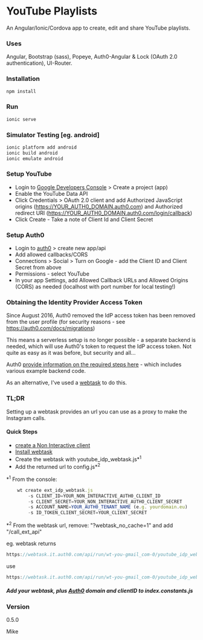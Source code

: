 # YouTube Playlists

An Angular/Ionic/Cordova app to create, edit and share YouTube playlists.

### Uses
Angular, Bootstrap (sass), Popeye, Auth0-Angular & Lock (OAuth 2.0 authentication), UI-Router.

### Installation
```javascript
npm install
```

### Run
```javascript
ionic serve
```
### Simulator Testing [eg. android]
```javascript
ionic platform add android
ionic build android
ionic emulate android
```

### Setup YouTube
  - Login to [Google Developers Console](https://console.developers.google.com/home/dashboard) > Create a project (app)
  - Enable the YouTube Data API
  - Click Credentials > OAuth 2.0 client and add Authorized JavaScript origins (https://YOUR_AUTH0_DOMAIN.auth0.com) and Authorized redirect URI (https://YOUR_AUTH0_DOMAIN.auth0.com/login/callback)
  - Click Create - Take a note of Client Id and Client Secret

### Setup Auth0
  - Login to [auth0](https://auth0.com/) > create new app/api
  - Add allowed callbacks/CORS
  - Connections > Social > Turn on Google - add the Client ID and Client Secret from above
  - Permissions - select YouTube
  - In your app Settings, add Allowed Callback URLs and Allowed Origins (CORS) as needed (localhost with port number for local testing!)

### Obtaining the Identity Provider Access Token

Since August 2016, Auth0 removed the  IdP access token has been removed from the user profile (for security reasons - see https://auth0.com/docs/migrations)

This means a serverless setup is no longer possible - a separate backend is needed, which will use Auth0's token to request the IdP access token. Not quite as easy as it was before, but security and all...

Auth0 [provide information on the required steps here](https://auth0.com/docs/what-to-do-once-the-user-is-logged-in/calling-an-external-idp-api) - which includes various example backend code.

As an alternative, I've used a [webtask](https://webtask.io/) to do this.
### TL;DR
Setting up a webtask provides an url you can use as a proxy to make the Instagram calls.

#### Quick Steps
- [create a Non Interactive client](https://auth0.com/docs/what-to-do-once-the-user-is-logged-in/calling-an-external-idp-api)
- [Install webtask](https://webtask.io/cli)
- Create the webtask with youtube_idp_webtask.js*<sup>1</sup>
- Add the returned url to config.js*<sup>2</sup>

*<sup>1</sup> From the console:
```javascript
    wt create ext_idp_webtask.js
        -s CLIENT_ID=YOUR_NON_INTERACTIVE_AUTH0_CLIENT_ID
        -s CLIENT_SECRET=YOUR_NON_INTERACTIVE_AUTHO_CLIENT_SECRET
        -s ACCOUNT_NAME=YOUR_AUTH0_TENANT_NAME (e.g. yourdomain.eu)
        -s ID_TOKEN_CLIENT_SECRET=YOUR_CLIENT_SECRET
```

*<sup>2</sup>
From the webtask url, remove: "?webtask_no_cache=1"
and add "/call_ext_api"

eg. webtask returns
```javascript
https://webtask.it.auth0.com/api/run/wt-you-gmail_com-0/youtube_idp_webtask?webtask_no_cache=1
```
use
```javascript
https://webtask.it.auth0.com/api/run/wt-you-gmail_com-0/youtube_idp_webtask/call_ext_api
```
##### Add your webtask, plus [Auth0](https://auth0.com/) domain and clientID to **index.constants.js**

### Version
0.5.0

Mike